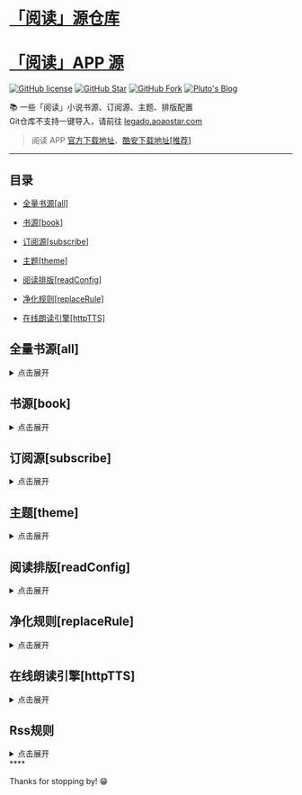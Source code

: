 # [「阅读」源仓库](http://www.yck2.com)
# [「阅读」APP 源](https://legado.aoaostar.com)

[![GitHub license](https://img.shields.io/badge/license-AGPL--3.0-orange?style=flat-square&color=0f6adb&logo=github)](https://github.com/aoaostar/legado/)
[![GitHub Star](https://img.shields.io/github/stars/aoaostar/legado.svg?style=flat-square&label=Star&color=0f6adb&logo=github)](https://github.com/aoaostar/legado/)
[![GitHub Fork](https://img.shields.io/github/forks/aoaostar/legado.svg?style=flat-square&label=Fork&color=0f6adb&logo=github)](https://github.com/aoaostar/legado/)
[![Pluto's Blog](https://img.shields.io/badge/%E5%8D%9A%E5%AE%A2-Pluto's%20Blog-d7b1bf?logo=Blogger&color=0f6adb)](https://blog.aoaostar.com)

📚 一些「阅读」小说书源、订阅源、主题、排版配置  
Git仓库不支持一键导入，请前往 [legado.aoaostar.com](https://legado.aoaostar.com)  

> 阅读 APP [官方下载地址](https://github.com/gedoor/legado/releases)、[酷安下载地址[推荐]](https://www.coolapk.com/apk/256030)

****

## 目录
    
*   [全量书源[all]](#全量书源_all)
            
*   [书源[book]](#书源_book)
            
*   [订阅源[subscribe]](#订阅源_subscribe)
            
*   [主题[theme]](#主题_theme)
            
*   [阅读排版[readConfig]](#阅读排版_readConfig)
            
*   [净化规则[replaceRule]](#净化规则_replaceRule)
            
*   [在线朗读引擎[httpTTS]](#在线朗读引擎_httpTTS)

<h2 id="全量书源_all">全量书源[all]</h2>
<details>
<summary>点击展开</summary>
            
* 全量书源 🔥
    + [访问直链](https://jihulab.com/aoaostar/legado/-/raw/release/cache/8274870a1493d7c4e51c41682a8d1e9500457826.json)
    + [一键导入](legado://import/bookSource?src=https://jihulab.com/aoaostar/legado/-/raw/release/cache/8274870a1493d7c4e51c41682a8d1e9500457826.json)
    + 上一次同步状态: 同步成功, 共 8148 条
    + 更新时间: 2023-10-11 08:44:01
    + 同步时间: 2023-10-11 08:44:01

****

* 全量书源 (服务端已校检) 🔥
    + [访问直链](https://jihulab.com/aoaostar/legado/-/raw/release/cache/3fc2c64c5489c491de6284dca2c2dfce7f551bc9.json)
    + [一键导入](legado://import/bookSource?src=https://jihulab.com/aoaostar/legado/-/raw/release/cache/3fc2c64c5489c491de6284dca2c2dfce7f551bc9.json)
    + 上一次同步状态: 同步成功, 共 7449 条
    + 更新时间: 2023-10-11 08:44:01
    + 同步时间: 2023-10-11 08:44:01

</details>

<h2 id="书源_book">书源[book]</h2>
<details>
<summary>点击展开</summary>
            
* XIU2精品书源 🔥
    + [访问直链](https://github.moeyy.xyz/https://raw.githubusercontent.com/wle2015/yuedu/main/cache/71e56d4f1d8f1bff61fdd3582ef7513600a9e108.json)
    + [一键导入](legado://import/bookSource?src=https://github.moeyy.xyz/https://raw.githubusercontent.com/wle2015/yuedu/main/cache/71e56d4f1d8f1bff61fdd3582ef7513600a9e108.json)
    + 上一次同步状态: 同步成功, 共 45 条
    + 更新时间: 2023-09-20 17:59:14
    + 同步时间: 2023-10-11 08:44:01

****

* 一程的书源合集 🔥
    + [访问直链](https://github.moeyy.xyz/https://raw.githubusercontent.com/wle2015/yuedu/main/cache/1b8256c78b385543b5e8aa6a0d7693c76f8e60d4.json)
    + [一键导入](legado://import/bookSource?src=https://github.moeyy.xyz/https://raw.githubusercontent.com/wle2015/yuedu/main/cache/1b8256c78b385543b5e8aa6a0d7693c76f8e60d4.json)
    + 上一次同步状态: 同步成功, 共 121 条
    + 更新时间: 2023-09-21 08:43:12
    + 同步时间: 2023-10-11 08:44:01

****

* 破冰书源 🔥
    + [访问直链](https://github.moeyy.xyz/https://raw.githubusercontent.com/wle2015/yuedu/main/cache/4dc410d1d0a674de21c5d869496efd60a7fcba7c.json)
    + [一键导入](legado://import/bookSource?src=https://github.moeyy.xyz/https://raw.githubusercontent.com/wle2015/yuedu/main/cache/4dc410d1d0a674de21c5d869496efd60a7fcba7c.json)
    + 上一次同步状态: 同步成功, 共 128 条
    + 更新时间: 2023-09-20 17:59:14
    + 同步时间: 2023-10-11 08:44:01

****

* 酷安@三舞313书源 🔥
    + [访问直链](https://github.moeyy.xyz/https://raw.githubusercontent.com/wle2015/yuedu/main/cache/edeb9b5490b7028906ad3cd2c2b7404b2e4052b9.json)
    + [一键导入](legado://import/bookSource?src=https://github.moeyy.xyz/https://raw.githubusercontent.com/wle2015/yuedu/main/cache/edeb9b5490b7028906ad3cd2c2b7404b2e4052b9.json)
    + 上一次同步状态: 同步成功, 共 1554 条
    + 更新时间: 2023-09-20 17:59:14
    + 同步时间: 2023-10-11 08:44:01

****

* 酷安@开源阅读软件 🔥
    + [访问直链](https://github.moeyy.xyz/https://raw.githubusercontent.com/wle2015/yuedu/main/cache/290e0bb1f148e963941fade280a938df81b374b7.json)
    + [一键导入](legado://import/bookSource?src=https://github.moeyy.xyz/https://raw.githubusercontent.com/wle2015/yuedu/main/cache/290e0bb1f148e963941fade280a938df81b374b7.json)
    + 上一次同步状态: 同步成功, 共 2117 条
    + 更新时间: 2023-09-20 17:59:14
    + 同步时间: 2023-10-11 08:44:01

****

* namofree的书源
    + [访问直链](https://github.moeyy.xyz/https://raw.githubusercontent.com/wle2015/yuedu/main/cache/346da4b785d3dd5aed990a553e10d03d1ececec4.json)
    + [一键导入](legado://import/bookSource?src=https://github.moeyy.xyz/https://raw.githubusercontent.com/wle2015/yuedu/main/cache/346da4b785d3dd5aed990a553e10d03d1ececec4.json)
    + 上一次同步状态: 同步成功
    + 更新时间: 2023-09-20 17:59:14
    + 同步时间: 2023-10-11 08:44:01

****

* 风停在了窗边
    + [访问直链](https://github.moeyy.xyz/https://raw.githubusercontent.com/wle2015/yuedu/main/cache/dcd89a1b0f22e088a394d9406ad869a673ac508b.json)
    + [一键导入](legado://import/bookSource?src=https://github.moeyy.xyz/https://raw.githubusercontent.com/wle2015/yuedu/main/cache/dcd89a1b0f22e088a394d9406ad869a673ac508b.json)
    + 上一次同步状态: 同步成功, 共 22 条
    + 更新时间: 2023-09-21 08:43:12
    + 同步时间: 2023-10-11 08:44:01

****

* 破冰有声书源
    + [访问直链](https://github.moeyy.xyz/https://raw.githubusercontent.com/wle2015/yuedu/main/cache/fc28a47b1f7708cec14b586981f4be76e30d20c8.json)
    + [一键导入](legado://import/bookSource?src=https://github.moeyy.xyz/https://raw.githubusercontent.com/wle2015/yuedu/main/cache/fc28a47b1f7708cec14b586981f4be76e30d20c8.json)
    + 上一次同步状态: 同步成功, 共 35 条
    + 更新时间: 2023-09-20 17:59:14
    + 同步时间: 2023-10-11 08:44:01

****

* 黄凡凡书源（酷安：梧桐半死清霜后）
    + [访问直链](https://github.moeyy.xyz/https://raw.githubusercontent.com/wle2015/yuedu/main/cache/acfe3dce38979f84578809822d05a19d35687041.json)
    + [一键导入](legado://import/bookSource?src=https://github.moeyy.xyz/https://raw.githubusercontent.com/wle2015/yuedu/main/cache/acfe3dce38979f84578809822d05a19d35687041.json)
    + 上一次同步状态: 同步成功, 共 295 条
    + 更新时间: 2023-09-20 17:59:14
    + 同步时间: 2023-10-11 08:44:01

****

* 不世玄奇搜索引擎书源
    + [访问直链](https://github.moeyy.xyz/https://raw.githubusercontent.com/wle2015/yuedu/main/cache/681453f11a1d44b332b52155b7818f762009e137.json)
    + [一键导入](legado://import/bookSource?src=https://github.moeyy.xyz/https://raw.githubusercontent.com/wle2015/yuedu/main/cache/681453f11a1d44b332b52155b7818f762009e137.json)
    + 上一次同步状态: 同步成功, 共 7 条
    + 更新时间: 2023-09-20 17:59:14
    + 同步时间: 2023-10-11 08:44:01

****

* FD源
    + [访问直链](https://github.moeyy.xyz/https://raw.githubusercontent.com/wle2015/yuedu/main/cache/ad8ebb2cc8d45593116f08b2df7e1f4f0953b618.json)
    + [一键导入](legado://import/bookSource?src=https://github.moeyy.xyz/https://raw.githubusercontent.com/wle2015/yuedu/main/cache/ad8ebb2cc8d45593116f08b2df7e1f4f0953b618.json)
    + 上一次同步状态: 同步成功
    + 更新时间: 2023-09-20 17:59:14
    + 同步时间: 2023-10-11 08:44:01

****

* 糖果超甜大佬的女频书源
    + [访问直链](https://github.moeyy.xyz/https://raw.githubusercontent.com/wle2015/yuedu/main/cache/6a2c6bb280c2508b7946a6fbe908e3208254f529.json)
    + [一键导入](legado://import/bookSource?src=https://github.moeyy.xyz/https://raw.githubusercontent.com/wle2015/yuedu/main/cache/6a2c6bb280c2508b7946a6fbe908e3208254f529.json)
    + 上一次同步状态: 同步成功
    + 更新时间: 2023-09-20 17:59:14
    + 同步时间: 2023-10-11 08:44:01

****

* 关耳大佬的女频书源
    + [访问直链](https://github.moeyy.xyz/https://raw.githubusercontent.com/wle2015/yuedu/main/cache/c495b2f09c55df7acec91eb34588e78b1add7908.json)
    + [一键导入](legado://import/bookSource?src=https://github.moeyy.xyz/https://raw.githubusercontent.com/wle2015/yuedu/main/cache/c495b2f09c55df7acec91eb34588e78b1add7908.json)
    + 上一次同步状态: 同步成功
    + 更新时间: 2023-09-20 17:59:14
    + 同步时间: 2023-10-11 08:44:01

****

* 历史归档源
    + [访问直链](https://github.moeyy.xyz/https://raw.githubusercontent.com/wle2015/yuedu/main/cache/0a189226b495a6b15c57acc06177ee15db8cd33c.json)
    + [一键导入](legado://import/bookSource?src=https://github.moeyy.xyz/https://raw.githubusercontent.com/wle2015/yuedu/main/cache/0a189226b495a6b15c57acc06177ee15db8cd33c.json)
    + 上一次同步状态: 同步成功, 共 3897 条
    + 更新时间: 2023-09-20 17:59:14
    + 同步时间: 2023-10-11 08:44:01
****

* 阅读书源-校正
    + [访问直链](https://github.moeyy.xyz/https://raw.githubusercontent.com/wle2015/yuedu/main/cache/阅读书源-更新校正711个.json)
    + [一键导入](legado://import/bookSource?src=https://github.moeyy.xyz/https://raw.githubusercontent.com/wle2015/yuedu/main/cache/阅读书源-更新校正711个.json)
    + 上一次同步状态: 同步成功, 共 771 条
    + 更新时间: 2023-07-01 17:59:14
    + 同步时间: 2023-07-01 08:44:01
 ****

* 阅读书源-整合校正
    + [访问直链](https://github.moeyy.xyz/https://raw.githubusercontent.com/wle2015/yuedu/main/cache/YDYJY.json)
    + [一键导入](legado://import/bookSource?src=https://github.moeyy.xyz/https://raw.githubusercontent.com/wle2015/yuedu/main/cache/YDYJY.json)
    + 更新时间: 2024-01-12
  ****

* 阅读书源-收集＋整理效验5次
    + [访问直链](https://github.moeyy.xyz/https://raw.githubusercontent.com/wle2015/yuedu/main/cache/1698425311000.json)
    + [一键导入](legado://import/bookSource?src=https://github.moeyy.xyz/https://raw.githubusercontent.com/wle2015/yuedu/main/cache/1698425311000.json)
    + 上一次同步状态: 同步成功, 共 943 条
    + 更新时间: 2023-10-27
    + 同步时间: 2023-10-27
 

</details>

<h2 id="订阅源_subscribe">订阅源[subscribe]</h2>
<details>
<summary>点击展开</summary>
            
* 阅读APP源 - AOAOSTAR 🔥
    + [访问直链](https://github.moeyy.xyz/https://raw.githubusercontent.com/wle2015/yuedu/main/cache/63d0b3cc07cad9caf599b192007b26a858a57758.json)
    + [一键导入](legado://import/rssSource?src=https://github.moeyy.xyz/https://raw.githubusercontent.com/wle2015/yuedu/main/cache/63d0b3cc07cad9caf599b192007b26a858a57758.json)
    + 上一次同步状态: 同步成功, 共 1 条
    + 更新时间: 2023-09-20 17:59:14
    + 同步时间: 2023-10-11 08:44:01

****

* 阅读APP使用文档 🔥
    + [访问直链](https://github.moeyy.xyz/https://raw.githubusercontent.com/wle2015/yuedu/main/cache/948a5dda4c31f13d06e19710de5e1f4db09f834a.json)
    + [一键导入](legado://import/rssSource?src=https://github.moeyy.xyz/https://raw.githubusercontent.com/wle2015/yuedu/main/cache/948a5dda4c31f13d06e19710de5e1f4db09f834a.json)
    + 上一次同步状态: 同步成功, 共 1 条
    + 更新时间: 2023-09-20 17:59:14
    + 同步时间: 2023-10-11 08:44:01

</details>

<h2 id="主题_theme">主题[theme]</h2>
<details>
<summary>点击展开</summary>
            
* 微信阅读 - 日间 🔥
    + [访问直链](https://github.moeyy.xyz/https://raw.githubusercontent.com/wle2015/yuedu/main/cache/9b7fda4e29764dbccc4e2cb03473e31a8f05a039.json)
    + [一键导入](legado://import/theme?src=https://github.moeyy.xyz/https://raw.githubusercontent.com/wle2015/yuedu/main/cache/9b7fda4e29764dbccc4e2cb03473e31a8f05a039.json)
    + 上一次同步状态: 同步成功
    + 更新时间: 2023-09-20 17:59:14
    + 同步时间: 2023-10-11 08:44:01

****

* 微信阅读 - 夜间 🔥
    + [访问直链](https://github.moeyy.xyz/https://raw.githubusercontent.com/wle2015/yuedu/main/cache/7952e4d923a0f78ed8f1d5b9f0d2cec0e03d4e0c.json)
    + [一键导入](legado://import/theme?src=https://github.moeyy.xyz/https://raw.githubusercontent.com/wle2015/yuedu/main/cache/7952e4d923a0f78ed8f1d5b9f0d2cec0e03d4e0c.json)
    + 上一次同步状态: 同步成功
    + 更新时间: 2023-09-20 17:59:14
    + 同步时间: 2023-10-11 08:44:01

****

* 厚墨 - 日间 🔥
    + [访问直链](https://github.moeyy.xyz/https://raw.githubusercontent.com/wle2015/yuedu/main/cache/287f13254783ab615fc798407b00398237176a31.json)
    + [一键导入](legado://import/theme?src=https://github.moeyy.xyz/https://raw.githubusercontent.com/wle2015/yuedu/main/cache/287f13254783ab615fc798407b00398237176a31.json)
    + 上一次同步状态: 同步成功
    + 更新时间: 2023-09-20 17:59:14
    + 同步时间: 2023-10-11 08:44:01

****

* 厚墨 - 日间 🔥
    + [访问直链](https://github.moeyy.xyz/https://raw.githubusercontent.com/wle2015/yuedu/main/cache/27aaaa28ac0b5be974245da5fb4792571e48e83e.json)
    + [一键导入](legado://import/theme?src=https://github.moeyy.xyz/https://raw.githubusercontent.com/wle2015/yuedu/main/cache/27aaaa28ac0b5be974245da5fb4792571e48e83e.json)
    + 上一次同步状态: 同步成功
    + 更新时间: 2023-09-20 17:59:14
    + 同步时间: 2023-10-11 08:44:01

</details>

<h2 id="阅读排版_readConfig">阅读排版[readConfig]</h2>
<details>
<summary>点击展开</summary>
            
* 番茄小说 🔥
    + [访问直链](https://github.moeyy.xyz/https://raw.githubusercontent.com/wle2015/yuedu/main/cache/e7ee77056b538597f95c69c60bcd4a9d1eb83881.zip)
    + [一键导入](legado://import/readConfig?src=https://github.moeyy.xyz/https://raw.githubusercontent.com/wle2015/yuedu/main/cache/e7ee77056b538597f95c69c60bcd4a9d1eb83881.zip)
    + 上一次同步状态: 同步成功
    + 更新时间: 2023-10-11 08:44:01
    + 同步时间: 2023-10-11 08:44:01

</details>

<h2 id="净化规则_replaceRule">净化规则[replaceRule]</h2>
<details>
<summary>点击展开</summary>
            
* 乌云净化 🔥
    + [访问直链](https://github.moeyy.xyz/https://raw.githubusercontent.com/wle2015/yuedu/main/cache/19b93ed3f79c772f87205d8a295d44eca787b2f8.json)
    + [一键导入](legado://import/replaceRule?src=https://github.moeyy.xyz/https://raw.githubusercontent.com/wle2015/yuedu/main/cache/19b93ed3f79c772f87205d8a295d44eca787b2f8.json)
    + 上一次同步状态: 同步成功, 共 20 条
    + 更新时间: 2023-09-20 17:59:14
    + 同步时间: 2023-10-11 08:44:01

</details>

<h2 id="在线朗读引擎_httpTTS">在线朗读引擎[httpTTS]</h2>
<details>
<summary>点击展开</summary>
            
* 酷安@三舞313听书TTS合集 🔥
    + [访问直链](https://github.moeyy.xyz/https://raw.githubusercontent.com/wle2015/yuedu/main/cache/763ad54fc070c1e6595557c77ef8f5eb688ab6ed.json)
    + [一键导入](legado://import/httpTTS?src=https://github.moeyy.xyz/https://raw.githubusercontent.com/wle2015/yuedu/main/cache/763ad54fc070c1e6595557c77ef8f5eb688ab6ed.json)
    + 上一次同步状态: 同步成功, 共 84 条
    + 更新时间: 2023-09-20 17:59:14
    + 同步时间: 2023-10-11 08:44:01

****

* 月下自酌听书TTS合集
    + [访问直链](https://github.moeyy.xyz/https://raw.githubusercontent.com/wle2015/yuedu/main/cache/9549a45b8e1d23f7cf54b392b9ae5a9b5b501744.json)
    + [一键导入](legado://import/httpTTS?src=https://github.moeyy.xyz/https://raw.githubusercontent.com/wle2015/yuedu/main/cache/9549a45b8e1d23f7cf54b392b9ae5a9b5b501744.json)
    + 上一次同步状态: 同步成功, 共 56 条
    + 更新时间: 2023-09-20 17:59:14
    + 同步时间: 2023-10-11 08:44:01

****

* 暗香听书TTS合集
    + [访问直链](https://github.moeyy.xyz/https://raw.githubusercontent.com/wle2015/yuedu/main/cache/0e3a9842132d72c27201a084e5258c2ce043d1a6.json)
    + [一键导入](legado://import/httpTTS?src=https://github.moeyy.xyz/https://raw.githubusercontent.com/wle2015/yuedu/main/cache/0e3a9842132d72c27201a084e5258c2ce043d1a6.json)
    + 上一次同步状态: 同步成功, 共 37 条
    + 更新时间: 2023-09-20 17:59:14
    + 同步时间: 2023-10-11 08:44:01

****

* 千仞云听书TTS合集
    + [访问直链](https://github.moeyy.xyz/https://raw.githubusercontent.com/wle2015/yuedu/main/cache/36cbb4d38c713aaa8e3a6e2c1b5e2e5dcb3b82a3.json)
    + [一键导入](legado://import/httpTTS?src=https://github.moeyy.xyz/https://raw.githubusercontent.com/wle2015/yuedu/main/cache/36cbb4d38c713aaa8e3a6e2c1b5e2e5dcb3b82a3.json)
    + 上一次同步状态: 同步成功, 共 80 条
    + 更新时间: 2023-09-20 17:59:14
    + 同步时间: 2023-10-11 08:44:01

****

* 酷安@墨迹染流年分享的姬鲁听书TTS合集
    + [访问直链](https://github.moeyy.xyz/https://raw.githubusercontent.com/wle2015/yuedu/main/cache/9bc7d983b3051c84b288adbfe3c4fd0bee91e6fb.json)
    + [一键导入](legado://import/httpTTS?src=https://github.moeyy.xyz/https://raw.githubusercontent.com/wle2015/yuedu/main/cache/9bc7d983b3051c84b288adbfe3c4fd0bee91e6fb.json)
    + 上一次同步状态: 同步成功, 共 24 条
    + 更新时间: 2023-09-20 17:59:14
    + 同步时间: 2023-10-11 08:44:01

****

* 酷安@纵横不败大佬TTS听书源更新
    + [访问直链](https://github.moeyy.xyz/https://raw.githubusercontent.com/wle2015/yuedu/main/cache/9549a45b8e1d23f7cf54b392b9ae5a9b5b501744.json)
    + [一键导入](legado://import/httpTTS?src=https://github.moeyy.xyz/https://raw.githubusercontent.com/wle2015/yuedu/main/cache/9549a45b8e1d23f7cf54b392b9ae5a9b5b501744.json)
    + 上一次同步状态: 同步成功, 共 56 条
    + 更新时间: 2023-09-20 17:59:14
    + 同步时间: 2023-10-11 08:44:01

</details>
<h2 id="Rss规则">Rss规则</h2>
<details>
<summary>点击展开</summary>
            
* 书源 🔥
    + [访问直链](https://shuyuan.mgz6.cc/shuyuan/e9e28dd9089557c0bca0ded7eb03df9b.json)
    + [一键导入](legado://import/rssSource?src=https://shuyuan.mgz6.cc/shuyuan/e9e28dd9089557c0bca0ded7eb03df9b.json)

</details>
****

Thanks for stopping by! 😁
